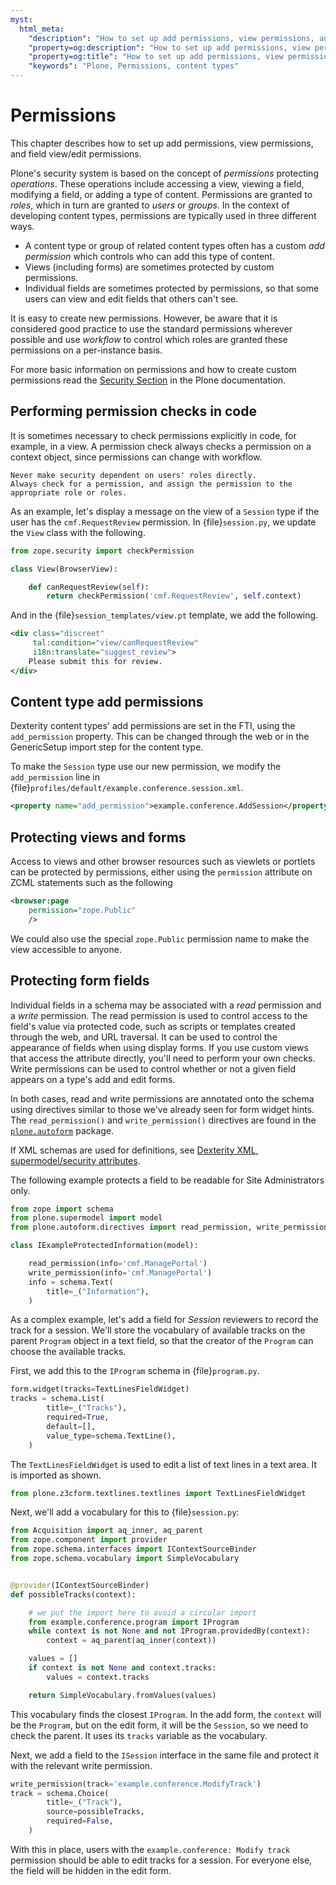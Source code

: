 ```yaml
---
myst:
  html_meta:
    "description": "How to set up add permissions, view permissions, and field view/edit permissions for Plone content types"
    "property=og:description": "How to set up add permissions, view permissions, and field view/edit permissions for Plone content types"
    "property=og:title": "How to set up add permissions, view permissions, and field view/edit permissions for Plone content types"
    "keywords": "Plone, Permissions, content types"
---
```


# Permissions

This chapter describes how to set up add permissions, view permissions, and field view/edit permissions.

Plone's security system is based on the concept of *permissions* protecting *operations*.
These operations include accessing a view, viewing a field, modifying a field, or adding a type of content.
Permissions are granted to *roles*, which in turn are granted to *users* or *groups*.
In the context of developing content types, permissions are typically used in three different ways.

-   A content type or group of related content types often has a custom *add permission* which controls who can add this type of content.
-   Views (including forms) are sometimes protected by custom permissions.
-   Individual fields are sometimes protected by permissions, so that some users can view and edit fields that others can't see.

It is easy to create new permissions.
However, be aware that it is considered good practice to use the standard permissions wherever possible and use *workflow* to control which roles are granted these permissions on a per-instance basis.

For more basic information on permissions and how to create custom permissions read the [Security Section](https://5.docs.plone.org/develop/plone/security/index.html) in the Plone documentation.


## Performing permission checks in code

It is sometimes necessary to check permissions explicitly in code, for example, in a view.
A permission check always checks a permission on a context object, since permissions can change with workflow.

```{note}
Never make security dependent on users' roles directly.
Always check for a permission, and assign the permission to the appropriate role or roles.
```

As an example, let's display a message on the view of a `Session` type if the user has the `cmf.RequestReview` permission.
In {file}`session.py`, we update the `View` class with the following.

```python
from zope.security import checkPermission

class View(BrowserView):

    def canRequestReview(self):
        return checkPermission('cmf.RequestReview', self.context)
```

And in the {file}`session_templates/view.pt` template, we add the following.

```xml
<div class="discreet"
     tal:condition="view/canRequestReview"
     i18n:translate="suggest_review">
    Please submit this for review.
</div>
```


## Content type add permissions

Dexterity content types' add permissions are set in the FTI, using the `add_permission` property.
This can be changed through the web or in the GenericSetup import step for the content type.

To make the `Session` type use our new permission, we modify the `add_permission` line in {file}`profiles/default/example.conference.session.xml`.

```xml
<property name="add_permission">example.conference.AddSession</property>
```


## Protecting views and forms

Access to views and other browser resources such as viewlets or portlets can be protected by permissions, either using the `permission` attribute on ZCML statements such as the following

```xml
<browser:page
    permission="zope.Public"
    />
```

We could also use the special `zope.Public` permission name to make the view accessible to anyone.


## Protecting form fields

Individual fields in a schema may be associated with a *read* permission and a *write* permission.
The read permission is used to control access to the field's value via protected code, such as scripts or templates created through the web, and URL traversal.
It can be used to control the appearance of fields when using display forms.
If you use custom views that access the attribute directly, you'll need to perform your own checks.
Write permissions can be used to control whether or not a given field appears on a type's add and edit forms.

In both cases, read and write permissions are annotated onto the schema using directives similar to those we've already seen for form widget hints.
The `read_permission()` and `write_permission()` directives are found in the [`plone.autoform`](https://pypi.org/project/plone.autoform/) package.

If XML schemas are used for definitions, see [Dexterity XML, supermodel/security attributes](https://5.docs.plone.org/external/plone.app.dexterity/docs/reference/dexterity-xml.html#supermodel-security-attributes).

The following example protects a field to be readable for Site Administrators only.

```python
from zope import schema
from plone.supermodel import model
from plone.autoform.directives import read_permission, write_permission

class IExampleProtectedInformation(model):

    read_permission(info='cmf.ManagePortal')
    write_permission(info='cmf.ManagePortal')
    info = schema.Text(
        title=_("Information"),
    )
```

As a complex example, let's add a field for *Session* reviewers to record the track for a session.
We'll store the vocabulary of available tracks on the parent `Program` object in a text field, so that the creator of the `Program` can choose the available tracks.

First, we add this to the `IProgram` schema in {file}`program.py`.

```python
form.widget(tracks=TextLinesFieldWidget)
tracks = schema.List(
        title=_("Tracks"),
        required=True,
        default=[],
        value_type=schema.TextLine(),
    )
```

The `TextLinesFieldWidget` is used to edit a list of text lines in a text area.
It is imported as shown.

```python
from plone.z3cform.textlines.textlines import TextLinesFieldWidget
```

Next, we'll add a vocabulary for this to {file}`session.py`:

```python
from Acquisition import aq_inner, aq_parent
from zope.component import provider
from zope.schema.interfaces import IContextSourceBinder
from zope.schema.vocabulary import SimpleVocabulary


@provider(IContextSourceBinder)
def possibleTracks(context):

    # we put the import here to avoid a circular import
    from example.conference.program import IProgram
    while context is not None and not IProgram.providedBy(context):
        context = aq_parent(aq_inner(context))

    values = []
    if context is not None and context.tracks:
        values = context.tracks

    return SimpleVocabulary.fromValues(values)
```

This vocabulary finds the closest `IProgram`.
In the add form, the `context` will be the `Program`, but on the edit form, it will be the `Session`, so we need to check the parent.
It uses its `tracks` variable as the vocabulary.

Next, we add a field to the `ISession` interface in the same file and protect it with the relevant write permission.

```python
write_permission(track='example.conference.ModifyTrack')
track = schema.Choice(
        title=_("Track"),
        source=possibleTracks,
        required=False,
    )
```

With this in place, users with the `example.conference: Modify track` permission should be able to edit tracks for a session.
For everyone else, the field will be hidden in the edit form.
